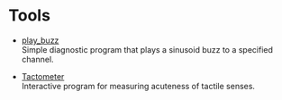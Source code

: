 # Tools

* [play_buzz](play_buzz/index.md)  
  Simple diagnostic program that plays a sinusoid buzz to a specified channel.

* [Tactometer](tactometer/index.md)  
  Interactive program for measuring acuteness of tactile senses.
